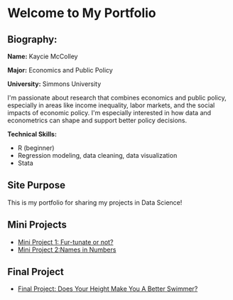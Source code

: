 # Welcome to My Portfolio

## Biography:

**Name:** Kaycie McColley


**Major:** Economics and Public Policy  


**University:** Simmons University  

I'm passionate about research that combines economics and public policy, especially in areas like income inequality, labor markets, and the social impacts of economic policy. I'm especially interested in how data and econometrics can shape and support better policy decisions.  

**Technical Skills:**  
- R (beginner)  
- Regression modeling, data cleaning, data visualization  
- Stata


## Site Purpose

This is my portfolio for sharing my projects in Data Science!

## Mini Projects

- [Mini Project 1: Fur-tunate or not?](https://kaycie-mc89.github.io/DS-Final-Project/2025/03/01/Mini-Project-One.html)
- [Mini Project 2:Names in Numbers](https://kaycie-mc89.github.io/DS-Final-Project/2025/04/01/Mini-Project-Two.html)

## Final Project

- [Final Project: Does Your Height Make You A Better Swimmer?](https://kaycie-mc89.github.io/DS-Final-Project/2025/05/01/Data-Science-Final-Project.html)

